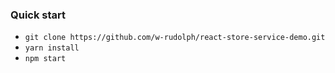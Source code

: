 ### Quick start

* `git clone https://github.com/w-rudolph/react-store-service-demo.git`
* `yarn install`
* `npm start`

